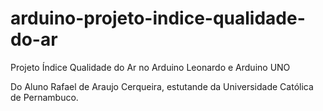 # arduino-projeto-indice-qualidade-do-ar
Projeto Índice Qualidade do Ar no Arduino Leonardo e Arduino UNO

Do Aluno Rafael de Araujo Cerqueira, estutande da Universidade Católica de Pernambuco.

